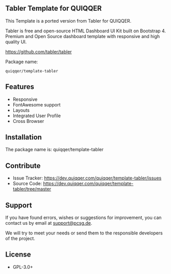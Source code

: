 Tabler Template for QUIQQER
------

This Template is a ported version from Tabler for QUIQQER.

Tabler is free and open-source HTML Dashboard UI Kit built on Bootstrap 4.
Premium and Open Source dashboard template with responsive and high quality UI.

https://github.com/tabler/tabler


Package name:

    quiqqer/template-tabler
    
    
Features
--------

- Responsive
- FontAwesome support
- Layouts
- Integrated User Profile
- Cross Browser



Installation
------------

The package name is: quiqqer/template-tabler


Contribute
----------

- Issue Tracker: https://dev.quiqqer.com/quiqqer/template-tabler/issues
- Source Code: https://dev.quiqqer.com/quiqqer/template-tabler/tree/master


Support
-------

If you have found errors, wishes or suggestions for improvement,
you can contact us by email at support@pcsg.de.

We will try to meet your needs or send them to the responsible developers
of the project.


License
-------

- GPL-3.0+
